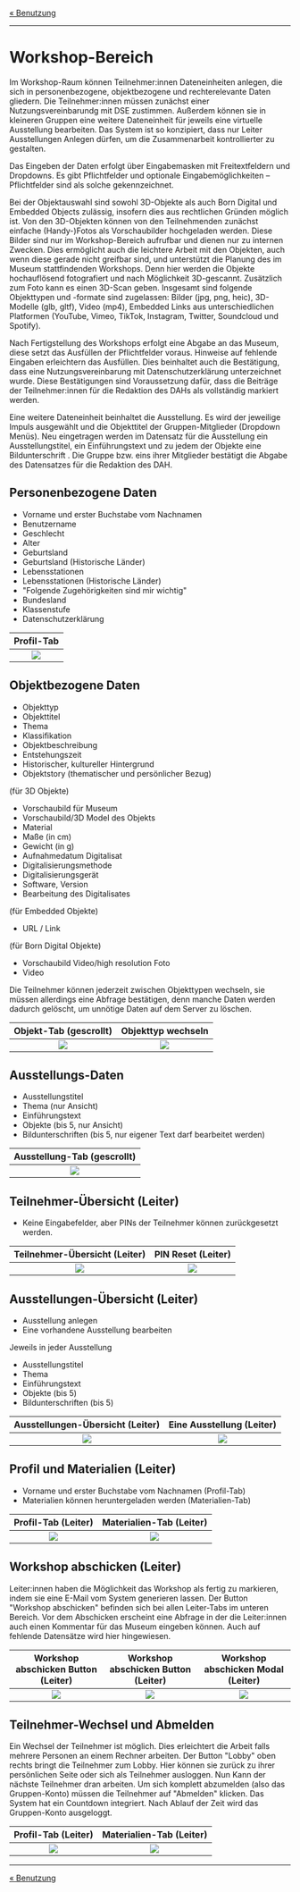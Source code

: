 [« Benutzung](../README.md)

---

# Workshop-Bereich

Im Workshop-Raum können Teilnehmer:innen Dateneinheiten anlegen, die sich in personenbezogene, objektbezogene und rechterelevante Daten gliedern. Die Teilnehmer:innen müssen zunächst einer Nutzungsvereinbarundg mit DSE zustimmen. Außerdem können sie in kleineren Gruppen eine weitere Dateneinheit für jeweils eine virtuelle Ausstellung bearbeiten. Das System ist so konzipiert, dass nur Leiter Ausstellungen Anlegen dürfen, um die Zusammenarbeit kontrollierter zu gestalten.

Das Eingeben der Daten erfolgt über Eingabemasken mit Freitextfeldern und Dropdowns. Es gibt Pflichtfelder und optionale Eingabemöglichkeiten – Pflichtfelder sind als solche gekennzeichnet.

Bei der Objektauswahl sind sowohl 3D-Objekte als auch Born Digital und Embedded Objects zulässig, insofern dies aus rechtlichen Gründen möglich ist. Von den 3D-Objekten können von den Teilnehmenden zunächst einfache (Handy-)Fotos als Vorschaubilder hochgeladen werden. Diese Bilder sind nur im Workshop-Bereich aufrufbar und dienen nur zu internen Zwecken. Dies ermöglicht auch die leichtere Arbeit mit den Objekten, auch wenn diese gerade nicht greifbar sind, und unterstützt die Planung des im Museum stattfindenden Workshops. Denn hier werden die Objekte hochauflösend fotografiert und nach Möglichkeit 3D-gescannt. Zusätzlich zum Foto kann es einen 3D-Scan geben. Insgesamt sind folgende Objekttypen und -formate sind zugelassen: Bilder (jpg, png, heic), 3D-Modelle (glb, gltf), Video (mp4), Embedded Links aus unterschiedlichen Platformen (YouTube, Vimeo, TikTok, Instagram, Twitter, Soundcloud und Spotify).

Nach Fertigstellung des Workshops erfolgt eine Abgabe an das Museum, diese setzt das Ausfüllen der Pflichtfelder voraus. Hinweise auf fehlende Eingaben erleichtern das Ausfüllen. Dies beinhaltet auch die Bestätigung, dass eine Nutzungsvereinbarung mit Datenschutzerklärung unterzeichnet wurde. Diese Bestätigungen sind Voraussetzung dafür, dass die Beiträge der Teilnehmer:innen für die Redaktion des DAHs als vollständig markiert werden.

Eine weitere Dateneinheit beinhaltet die Ausstellung. Es wird der jeweilige Impuls ausgewählt und die Objekttitel der Gruppen-Mitglieder (Dropdown Menüs). Neu eingetragen werden im Datensatz für die Ausstellung ein Ausstellungstitel, ein Einführungstext und zu jedem der Objekte eine Bildunterschrift . Die Gruppe bzw. eins ihrer Mitglieder bestätigt die Abgabe des Datensatzes für die Redaktion des DAH.

## Personenbezogene Daten
* Vorname und erster Buchstabe vom Nachnamen
* Benutzername
* Geschlecht
* Alter
* Geburtsland
* Geburtsland (Historische Länder)
* Lebensstationen
* Lebensstationen (Historische Länder)
* "Folgende Zugehörigkeiten sind mir wichtig"
* Bundesland
* Klassenstufe
* Datenschutzerklärung

Profil-Tab |  
:-------------------------:|
![](../_media/workshop/user-tab.png)  |  

## Objektbezogene Daten
* Objekttyp
* Objekttitel
* Thema
* Klassifikation
* Objektbeschreibung
* Entstehungszeit
* Historischer, kultureller Hintergrund
* Objektstory (thematischer und persönlicher Bezug)

(für 3D Objekte)
* Vorschaubild für Museum
* Vorschaubild/3D Model des Objekts
* Material
* Maße (in cm) 
* Gewicht (in g)
* Aufnahmedatum Digitalisat 
* Digitalisierungsmethode
* Digitalisierungsgerät 
* Software, Version 
* Bearbeitung des Digitalisates

(für Embedded Objekte)
* URL / Link 

(für Born Digital Objekte)
* Vorschaubild Video/high resolution Foto
* Video

Die Teilnehmer können jederzeit zwischen Objekttypen wechseln, sie müssen allerdings eine Abfrage bestätigen, denn manche Daten werden dadurch gelöscht, um unnötige Daten auf dem Server zu löschen.

Objekt-Tab (gescrollt) |  Objekttyp wechseln
:-------------------------:|:-------------------------:
![](../_media/workshop/objekt-tab.png)  |  ![](../_media/workshop/workshop-objekttyp%20wechsel.png)

## Ausstellungs-Daten
* Ausstellungstitel
* Thema (nur Ansicht)
* Einführungstext
* Objekte (bis 5, nur Ansicht)
* Bildunterschriften (bis 5, nur eigener Text darf bearbeitet werden)

Ausstellung-Tab (gescrollt) |  
:-------------------------:|
![](../_media/workshop/ausstellung-tab.png)  | 

## Teilnehmer-Übersicht (Leiter)

* Keine Eingabefelder, aber PINs der Teilnehmer können zurückgesetzt werden.

Teilnehmer-Übersicht (Leiter) |  PIN Reset (Leiter)
:-------------------------:|:-------------------------:
![](../_media/workshop/leiter/ws-L-overview%20teilnehmer.png)  |  ![](../_media/workshop/leiter/ws-L-overview-pin%20reset.png)  | 

## Ausstellungen-Übersicht (Leiter)

* Ausstellung anlegen
* Eine vorhandene Ausstellung bearbeiten

Jeweils in jeder Ausstellung

* Ausstellungstitel
* Thema
* Einführungstext
* Objekte (bis 5)
* Bildunterschriften (bis 5)

Ausstellungen-Übersicht (Leiter) |  Eine Ausstellung (Leiter)
:-------------------------:|:-------------------------:
![](../_media/workshop/leiter/ws-L-overview%20ausstellungen.png)  |  ![](../_media/workshop/leiter/ws-L-ausstellung%20offen.png)  | 

## Profil und Materialien (Leiter)

* Vorname und erster Buchstabe vom Nachnamen (Profil-Tab)
* Materialien können heruntergeladen werden (Materialien-Tab)

Profil-Tab (Leiter) |  Materialien-Tab (Leiter)
:-------------------------:|:-------------------------:
![](../_media/workshop/leiter/ws-L-profil.png)  |  ![](../_media/workshop/leiter/ws-L-materialien.png)  | 


## Workshop abschicken (Leiter)

Leiter:innen haben die Möglichkeit das Workshop als fertig zu markieren, indem sie eine E-Mail vom System generieren lassen. Der Button "Workshop abschicken" befinden sich bei allen Leiter-Tabs im unteren Bereich. Vor dem Abschicken erscheint eine Abfrage in der die Leiter:innen auch einen Kommentar für das Museum eingeben können. Auch auf fehlende Datensätze wird hier hingewiesen.

Workshop abschicken Button (Leiter)  |  Workshop abschicken Button (Leiter)  |  Workshop abschicken Modal (Leiter)
:-------------------------:|:-------------------------:|:-------------------------:
![](../_media/workshop/leiter/ws-L-overview%20teilnehmer-bottom.png)  |  ![](../_media/workshop/leiter/ws-L-materialien.png)  |  ![](../_media/workshop/leiter/ws-L-abschicken.png)

## Teilnehmer-Wechsel und Abmelden

Ein Wechsel der Teilnehmer ist möglich. Dies erleichtert die Arbeit falls mehrere Personen an einem Rechner arbeiten. Der Button "Lobby" oben rechts bringt die Teilnehmer zum Lobby. Hier können sie zurück zu ihrer persönlichen Seite oder sich als Teilnehmer ausloggen. Nun Kann der nächste Teilnehmer dran arbeiten. Um sich komplett abzumelden (also das Gruppen-Konto) müssen die Teilnehmer auf "Abmelden" klicken. Das System hat ein Countdown integriert. Nach Ablauf der Zeit wird das Gruppen-Konto ausgeloggt.

Profil-Tab (Leiter) |  Materialien-Tab (Leiter)
:-------------------------:|:-------------------------:
![](../_media/workshop/user-tab.png)  |  ![](../_media/workshop/workshop-lobby.png)  | 

---

[« Benutzung](../README.md)